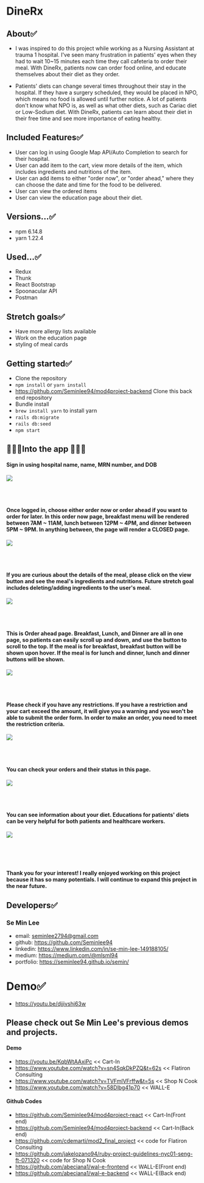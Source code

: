 # DineRx 

## About✅
- I was inspired to do this project while working as a Nursing Assistant at trauma 1 hospital. I've seen many frustration in patients' eyes when they had to wait 10~15 minutes each time they call cafeteria to order their meal. With DineRx, patients now can order food online, and educate themselves about their diet as they order. 

- Patients' diets can change several times throughout their stay in the hospital. If they have a surgery scheduled, they would be placed in NPO, which means no food is allowed until further notice. A lot of patients don't know what NPO is, as well as what other diets, such as Cariac diet or Low-Sodium diet. With DineRx, patients can learn about their diet in their free time and see more importance of eating healthy. 

## Included Features✅
- User can log in using Google Map API/Auto Completion to search for their hospital.
- User can add item to the cart, view more details of the item, which includes ingredients and nutritions of the item.
- User can add items to either "order now", or "order ahead," where they can choose the date and time for the food to be delivered. 
- User can view the ordered items
- User can view the education page about their diet.

## Versions...✅
- npm 6.14.8
- yarn 1.22.4

## Used...✅
- Redux
- Thunk
- React Bootstrap
- Spoonacular API
- Postman

## Stretch goals✅
- Have more allergy lists available
- Work on the education page
- styling of meal cards

## Getting started✅
- Clone the repository
- ```npm install``` or ```yarn install```
- https://github.com/Seminlee94/mod4project-backend Clone this back end repository
- Bundle install
- ```brew install yarn``` to install yarn
- ```rails db:migrate```
- ```rails db:seed``` 
- ```npm start```

## 🚀🚀🚀Into the app 🚀🚀🚀
#### Sign in using hospital name, name, MRN number, and DOB
![](src/asset/demo/login3.gif)

<br/>
<br/>

#### Once logged in, choose either order now or order ahead if you want to order for later. In this order now page, breakfast menu will be rendered between 7AM ~ 11AM, lunch between 12PM ~ 4PM, and dinner between 5PM ~ 9PM. In anything between, the page will render a CLOSED page.  
![](src/asset/demo/ordernow.gif)

<br/>
<br/>

#### If you are curious about the details of the meal, please click on the view button and see the meal's ingredients and nutritions. Future stretch goal includes deleting/adding ingredients to the user's meal. 
![](src/asset/demo/detail.gif)

<br/>
<br/>

#### This is Order ahead page. Breakfast, Lunch, and Dinner are all in one page, so patients can easily scroll up and down, and use the button to scroll to the top. If the meal is for breakfast, breakfast button will be shown upon hover. If the meal is for lunch and dinner, lunch and dinner buttons will be shown. 
![](src/asset/demo/tocart.gif)

<br/>
<br/>


#### Please check if you have any restrictions. If you have a restriction and your cart exceed the amount, it will give you a warning and you won't be able to submit the order form. In order to make an order, you need to meet the restriction criteria. 
![](src/asset/demo/incart-2.gif)

<br/>
<br/>

#### You can check your orders and their status in this page.
![](src/asset/demo/myorder.png)

<br/>
<br/>

#### You can see information about your diet. Educations for patients' diets can be very helpful for both patients and healthcare workers.  
![](src/asset/demo/dietEducation.png)

<br/>
<br/>
<br/>


#### Thank you for your interest! I really enjoyed working on this project because it has so many potentials. I will continue to expand this project in the near future.



## Developers✅
### Se Min Lee
- email: seminlee2794@gmail.com
- github: https://github.com/Seminlee94
- linkedin: https://www.linkedin.com/in/se-min-lee-149188105/
- medium: https://medium.com/@mlsml94
- portfolio: https://seminlee94.github.io/semin/

# Demo✅
- https://youtu.be/djjivshj63w

## Please check out Se Min Lee's previous demos and projects.
#### Demo
- https://youtu.be/KqbWtAAxiPc << Cart-In
- https://www.youtube.com/watch?v=sn4SqkDkPZQ&t=62s << Flatiron Consulting
- https://www.youtube.com/watch?v=TVFmlVFrffw&t=5s << Shop N Cook
- https://www.youtube.com/watch?v=58Dlbg41p70 << WALL-E
#### Github Codes
- https://github.com/Seminlee94/mod4project-react << Cart-In(Front end)
- https://github.com/Seminlee94/mod4project-backend << Cart-In(Back end)
- https://github.com/cdemarti/mod2_final_project << code for Flatiron Consulting
- https://github.com/jakelozano94/ruby-project-guidelines-nyc01-seng-ft-071320 << code for Shop N Cook
- https://github.com/abeciana1/wal-e-frontend << WALL-E(Front end)
- https://github.com/abeciana1/wal-e-backend << WALL-E(Back end)